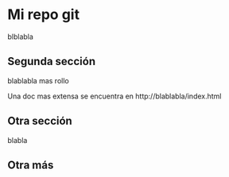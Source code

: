 # Mi repo git

blblabla

## Segunda sección

blablabla mas rollo

Una doc mas extensa se encuentra en http://blablabla/index.html

## Otra sección

blabla

## Otra más

